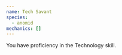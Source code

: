 ```yaml
---
name: Tech Savant
species:
  - anomid
mechanics: []
---
```

You have proficiency in the Technology skill.
